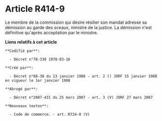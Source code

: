 # Article R414-9

Le membre de la commission qui désire résilier son mandat adresse sa démission au garde des sceaux, ministre de la justice.
La démission n'est définitive qu'après acceptation par le ministre.

**Liens relatifs à cet article**

	**Codifié par**:

	  - Décret n°78-330 1978-03-16

	**Créé par**:

	  - Décret n°88-38 du 13 janvier 1988 - art. 2 () JORF 15 janvier 1988 en vigueur le 1er janvier 1988

	**Abrogé par**:

	  - Décret n°2007-431 du 25 mars 2007 - art. 3 (V) JORF 27 mars 2007

	**Nouveaux textes**:

	  - Code de commerce. - art. R724-8 (V)
